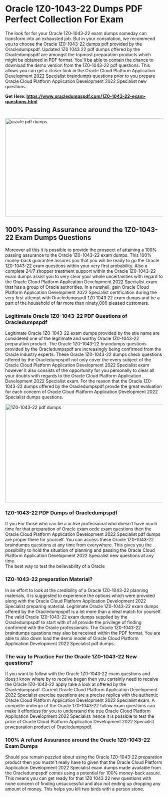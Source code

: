 <h1>Oracle 1Z0-1043-22 Dumps PDF Perfect Collection For Exam</h1>
<p>The look for for your Oracle 1Z0-1043-22 exam dumps someday can transform into an exhausted job. But in your consolation, we recommend you to choose the Oracle 1Z0-1043-22 dumps pdf provided by the Oracledumpspdf. Updated 1Z0 1043 22 pdf dumps offered by the Oracledumpspdf are amongst the topmost preparation products which might be obtained in PDF format. You'll be able to contain the chance to download the demo version from the 1Z0-1043-22 pdf questions. This allows you can get a closer look in the Oracle Cloud Platform Application Development 2022 Specialist braindumps questions prior to you prepare Oracle Cloud Platform Application Development 2022 Specialist new questions.</p>
<p><strong>Get Here: <a href="https://www.oracledumpspdf.com/1Z0-1043-22-exam-questions.html">https://www.oracledumpspdf.com/1Z0-1043-22-exam-questions.html</a></strong></p>
<p>&nbsp;</p>
<p><span style="font-weight: 400;"><img style="display: block; margin-left: auto; margin-right: auto;" src="https://i.ibb.co/RCKYBmz/digital-marketing-Made-with-Poster-My-Wall.jpg" alt="oracle pdf dumps" width="850" height="314" /></span></p>
<h2><strong>100% Passing Assurance around the 1Z0-1043-22 Exam Dumps Questions</strong></h2>
<p>Moreover all this it is possible to provide the prospect of attaining a 100% passing assurance to the Oracle 1Z0-1043-22 exam dumps. This 100% money-back guarantee assures you that you will be ready to go the Oracle 1Z0-1043-22 exam questions within your very first probability. Also a complete 24/7 shopper treatment support within the Oracle 1Z0-1043-22 exam dumps assist you to very clear your whole uncertainties with regard to the Oracle Cloud Platform Application Development 2022 Specialist exam that has a group of Oracle authorities. In a nutshell, gain Oracle Cloud Platform Application Development 2022 Specialist certification during the very first attempt with Oracledumpspdf 1Z0 1043 22 exam dumps and be a part of the household of far more than ninety,000 pleased customers.</p>
<h3><strong>Legitimate Oracle 1Z0-1043-22 PDF Questions of Oracledumpspdf</strong></h3>
<p>Legitimate Oracle 1Z0-1043-22 exam dumps provided by the stie name are considered one of the legitimate and worthy Oracle 1Z0-1043-22 preparation product. The Oracle 1Z0-1043-22 braindumps questions provided by the Oracledumpspdf are increasingly being confirmed from the Oracle industry experts. These Oracle 1Z0-1043-22 dumps check questions offered by the Oracledumpspdf not only cover the every subject of the Oracle Cloud Platform Application Development 2022 Specialist exam however it also consists of the opportunity for you personally to clear all your doubts with regards to the Oracle Cloud Platform Application Development 2022 Specialist exam. For the reason that the Oracle 1Z0-1043-22 dumps offered by the Oracledumpspdf provde the great evaluation for each concern of Oracle Cloud Platform Application Development 2022 Specialist dumps questions.</p>
<p><a href="https://www.oracledumpspdf.com/1Z0-1043-22-exam-questions.html"><span style="font-weight: 400;"><img style="display: block; margin-left: auto; margin-right: auto;" src="https://i.ibb.co/zfVYYs0/Digital-Marketing-Agency-Made-with-Poster-My-Wall-1.jpg" alt="1Z0-1043-22 pdf dumps" width="850" height="314" /></span></a></p>
<h3><strong>1Z0-1043-22 PDF Dumps of Oracledumpspdf</strong></h3>
<p>If you For those who can be a active professional who doesn&rsquo;t have much time for that preparation of Oracle exam ocde exam questions then the Oracle Cloud Platform Application Development 2022 Specialist pdf dumps are proper there for yourself. You can access these Oracle 1Z0-1043-22 braindumps questions at any time from everywhere. This gives you the possibility to hold the situation of planning and passing the Oracle Cloud Platform Application Development 2022 Specialist new questions at any time.<br />The best way to test the believability of a Oracle</p>
<h3>1Z0-1043-22 preparation Material?</h3>
<p>In an effort to look at the credibility of a Oracle 1Z0-1043-22 planning materials, it is suggested to experience the options which were provided along with the Oracle Cloud Platform Application Development 2022 Specialist preparing material. Legitimate Oracle 1Z0-1043-22 exam dumps offered by the Oracledumpspdf is a lot more than a ideal match for yourself. The valid Oracle 1Z0-1043-22 exam dumps supplied by the Oracledumpspdf to start with of all provide the privilege of finding confirmed with the Oracle professionals. The Oracle 1Z0-1043-22 braindumps questions may also be received within the PDF format. You are able to also down load the demo model of Oracle Cloud Platform Application Development 2022 Specialist pdf dumps.</p>
<h3>The way to Practice For the Oracle 1Z0-1043-22 New questions?</h3>
<p>If you want to follow with the Oracle 1Z0-1043-22 exam questions and does;t know where by to receive began then you certainly need to receive the Oracle 1Z0-1043-22 apply take a look at offered by the Oracledumpspdf. Current Oracle Cloud Platform Application Development 2022 Specialist exercise questions are a precise replica with the authentic Oracle Cloud Platform Application Development 2022 Specialist exam. A compelte undergo of the Oracle 1Z0-1043-22 follow exam questions can make it effortless for you to understand the true Oracle Cloud Platform Application Development 2022 Specialist. hence it is possible to test the price of Oracle Cloud Platform Application Development 2022 Specialist prweparation product of Oracledumpspdf.</p>
<h3><strong>100% A refund Assurance around the Oracle 1Z0-1043-22 Exam Dumps</strong></h3>
<p>Should you remain puzzled about using the Oracle 1Z0-1043-22 preparation product then you mustn't really have to given that the Oracle Cloud Platform Application Development 2022 Specialist exam dumps made available from the Oracledumpspdf comes using a potential for 100% money-back assure. This means you can get ready for that 1Z0 1043 22 new questions with none concern of finding unsuccessful and also not ending up dropping any amount of money. This helps you kill two birds with a person stone.</p>
